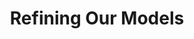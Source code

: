 ---
title: "Refining Our Models"
index: 3
materials:
- topic: "Refining Our Image Classifier"
  files:
  - type: "colab"
    url: https://colab.research.google.com/github/C4M-UofT/C4M-UofT.github.io/blob/master/lectures/module3/3-3_ml_refining/3a - Refining Our Image Classifier.ipynb
- topic: "Refining Our Time-Series Regressor"
  files:
  - type: "colab"
    url: https://colab.research.google.com/github/C4M-UofT/C4M-UofT.github.io/blob/master/lectures/module3/3-3_ml_refining/3b - Refining Our Time-Series Regressor.ipynb
assignment:
  files:
  - type: "colab"
    url: https://colab.research.google.com/github/C4M-UofT/C4M-UofT.github.io/blob/master/lectures/module3/3-3_ml_refining/HW3.ipynb
---